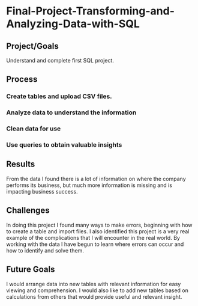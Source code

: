 # Final-Project-Transforming-and-Analyzing-Data-with-SQL

## Project/Goals
Understand and complete first SQL project.
## Process
### Create tables and upload CSV files.
### Analyze data to understand the information
### Clean data for use
### Use queries to obtain valuable insights

## Results
From the data I found there is a lot of information on where the company performs its business, but much more information is missing and is impacting business success.

## Challenges 

In doing this project I found many ways to make errors, beginning with how to create a table and import files. I also identified this project is a very real example of the complications that I will encounter in the real world. By working with the data I have begun to learn where errors can occur and how to identify and solve them.

## Future Goals
I would arrange data into new tables with relevant information for easy viewing and comprehension. I would also like to add new tables based on calculations from others that would provide useful and relevant insight.

